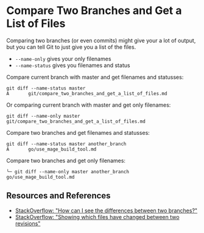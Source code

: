 # Compare Two Branches and Get a List of Files

Comparing two branches (or even commits) might give your a lot of output, but you can tell Git to just give you a list of the files.

- `--name-only` gives your only filenames
- `--name-status` gives you filenames and status

Compare current branch with master and get filenames and statusses:

```shell
git diff --name-status master
A       git/compare_two_branches_and_get_a_list_of_files.md
```

Or comparing current branch with master and get only filenames:

```shell
git diff --name-only master
git/compare_two_branches_and_get_a_list_of_files.md
```

Compare two branches and get filenames and statusses:

```shell
git diff --name-status master another_branch
A       go/use_mage_build_tool.md
```

Compare two branches and get only filenames:

```shell
╰─ git diff --name-only master another_branch
go/use_mage_build_tool.md
```

## Resources and References

- [StackOverflow: "How can I see the differences between two branches?"](https://stackoverflow.com/questions/9834689/how-can-i-see-the-differences-between-two-branches)
- [StackOverflow: "Showing which files have changed between two revisions"](https://stackoverflow.com/questions/822811/showing-which-files-have-changed-between-two-revisions)

